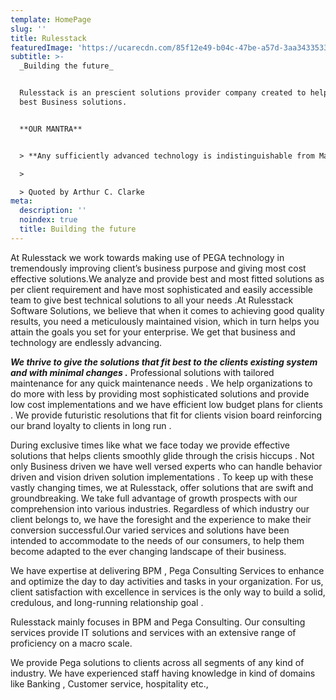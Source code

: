 ```yaml
---
template: HomePage
slug: ''
title: Rulesstack
featuredImage: 'https://ucarecdn.com/85f12e49-b04c-47be-a57d-3aa343353388/'
subtitle: >-
  _Building the future_


  Rulesstack is an prescient solutions provider company created to help provide
  best Business solutions.


  **OUR MANTRA** 


  > **Any sufficiently advanced technology is indistinguishable from Magic**

  >

  > Quoted by Arthur C. Clarke
meta:
  description: ''
  noindex: true
  title: Building the future
---
```

At Rulesstack we work towards making use of PEGA technology  in tremendously improving client’s business purpose  and giving most  cost effective solutions.We analyze and provide best and most fitted solutions as per client requirement and have most sophisticated and easily accessible team to give best technical solutions to all your needs .At Rulesstack Software Solutions, we believe that when it comes to achieving good quality results, you need a meticulously maintained vision, which in turn helps you attain the goals you set for your enterprise. We get that business  and technology are endlessly advancing.

**_We thrive to give the solutions that fit best to the clients existing system and with minimal changes ._** Professional solutions with tailored maintenance for any quick maintenance needs . We help organizations to do more with less by providing most sophisticated solutions and provide low cost implementations and we have efficient low budget plans for clients . We provide futuristic resolutions that fit for clients vision board reinforcing our brand loyalty to clients in long run .

During exclusive times like what we face today we provide effective solutions that helps clients smoothly glide through the crisis hiccups . Not only Business driven we have well versed experts who can handle behavior driven and vision driven solution implementations .  To keep up with these vastly changing  times, we at Rulesstack, offer solutions that are swift  and groundbreaking. We take full advantage of growth prospects with our comprehension into various industries. Regardless of which industry our client belongs to, we have the foresight and the experience to make their conversion successful.Our varied services  and solutions have been intended to accommodate to the needs of our consumers, to help them become adapted to the ever changing  landscape of their business.

We have  expertise at delivering BPM , Pega Consulting Services to enhance and optimize the day to day activities and tasks  in your organization. For us, client satisfaction with excellence in services is the only way to build a solid, credulous, and long-running relationship goal . 

Rulesstack mainly focuses in BPM and Pega Consulting. Our consulting services  provide IT solutions and services with an extensive range of proficiency on a macro scale. 

We provide Pega solutions to clients across all segments of any kind of industry. We have experienced staff having knowledge in kind of domains like Banking , Customer service, hospitality etc.,
